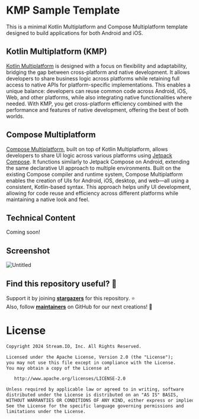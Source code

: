 # KMP Sample Template

This is a minimal Kotlin Multiplatform and Compose Multiplatform template designed to build applications for both Android and iOS.

## Kotlin Multiplatform (KMP)

[Kotlin Multiplatform](https://kotlinlang.org/docs/multiplatform.html) is designed with a focus on flexibility and adaptability, bridging the gap between cross-platform and native development. It allows developers to share business logic across platforms while retaining full access to native APIs for platform-specific implementations. This enables a unique balance: developers can reuse common code across Android, iOS, Web, and other platforms, while also integrating native functionalities where needed. With KMP, you get cross-platform efficiency combined with the performance and features of native development, offering the best of both worlds.

## Compose Multiplatform

[Compose Multiplatform](https://www.jetbrains.com/compose-multiplatform), built on top of Kotlin Multiplatform, allows developers to share UI logic across various platforms using [Jetpack Compose](https://developer.android.com/compose). It functions similarly to Jetpack Compose on Android, extending the same declarative UI approach to multiple environments. Built on the existing Compose compiler and runtime system, Compose Multiplatform enables the creation of UIs for Android, iOS, desktop, and web—all using a consistent, Kotlin-based syntax. This approach helps unify UI development, allowing for code reuse and efficiency across different platforms while maintaining a native look and feel.

## Technical Content

Coming soon!

## Screenshot

![Untitled](https://github.com/user-attachments/assets/82420beb-b4fc-4062-89c7-4745a2ea7468)

## Find this repository useful? 💙
Support it by joining __[stargazers](https://github.com/GetStream/kmp-sample-template/stargazers)__ for this repository. :star: <br>
Also, follow __[maintainers](https://github.com/skydoves)__ on GitHub for our next creations! 🤩

# License
```xml
Copyright 2024 Stream.IO, Inc. All Rights Reserved.

Licensed under the Apache License, Version 2.0 (the "License");
you may not use this file except in compliance with the License.
You may obtain a copy of the License at

   http://www.apache.org/licenses/LICENSE-2.0

Unless required by applicable law or agreed to in writing, software
distributed under the License is distributed on an "AS IS" BASIS,
WITHOUT WARRANTIES OR CONDITIONS OF ANY KIND, either express or implied.
See the License for the specific language governing permissions and
limitations under the License.
```
